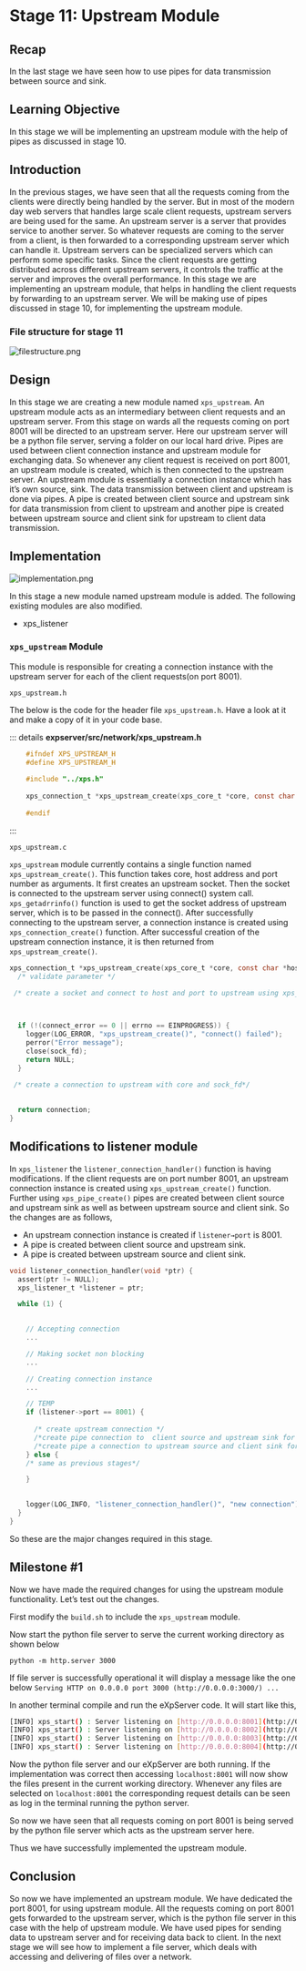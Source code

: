# Stage 11: Upstream Module

## Recap

In the last stage we have seen how to use pipes for data transmission between source and sink. 

## Learning Objective

In this stage we will be implementing an upstream module with the help of pipes as discussed in stage 10.

## Introduction

In the previous stages, we have seen that all the requests coming from the clients were directly being handled by the server. But in most of the modern day web servers that handles large scale client requests, upstream servers are being used for the same. An upstream server is a server that provides service to another server. So whatever requests are coming to the server from a client, is then forwarded to a corresponding upstream server which can handle it. Upstream servers can be specialized servers which can perform some specific tasks. Since the client requests are getting distributed across different upstream servers, it controls the traffic at the server and improves the overall performance. In this stage we are implementing an upstream module, that helps in handling the client requests by forwarding to an upstream server. We will be making use of pipes discussed in stage 10, for implementing the upstream module.

### File structure for stage 11
![filestructure.png](/assets/stage-11/filestructure.png)

## Design

In this stage we are creating a new module named `xps_upstream`. An upstream module acts as an intermediary between client requests and an upstream server. From this stage on wards all the requests coming on port 8001 will be directed to an upstream server. Here our upstream server will be a python file server, serving a folder on our local hard drive. Pipes are used between client connection instance and upstream module for exchanging data. So whenever any client request is received on port 8001, an upstream module is created, which is then connected to the upstream server. An upstream module is essentially a connection instance which has it’s own source, sink. The data transmission between client and upstream is done via pipes. A pipe is created between client source and upstream sink for data transmission from client to upstream and another pipe is created between upstream source and client sink for upstream to client data transmission.

## Implementation

![implementation.png](/assets/stage-11/implementation.png)

In this stage a new module named upstream module is added. The following existing modules are also modified.

- xps_listener

### `xps_upstream` Module

This module is responsible for creating a connection instance with the upstream server for each of the client requests(on port 8001).

`xps_upstream.h`

The below is the code for the header file `xps_upstream.h`. Have a look at it and make a copy of it in your code base.

::: details **expserver/src/network/xps_upstream.h**
    
```c
    #ifndef XPS_UPSTREAM_H
    #define XPS_UPSTREAM_H
    
    #include "../xps.h"
    
    xps_connection_t *xps_upstream_create(xps_core_t *core, const char *host, u_int port);
    
    #endif
```
:::    

`xps_upstream.c` 

`xps_upstream` module currently contains a single function named `xps_upstream_create()`. This function takes core, host address and port number as arguments. It first creates an upstream socket. Then the socket is connected to the upstream server using connect() system call. `xps_getadrrinfo()` function is used to get the socket address of upstream server, which is to be passed in the connect(). After successfully connecting to the upstream server, a connection instance is created using `xps_connection_create()` function. After successful creation of the upstream connection instance, it is then returned from `xps_upstream_create()`.

```c
xps_connection_t *xps_upstream_create(xps_core_t *core, const char *host, u_int port) {
  /* validate parameter */

 /* create a socket and connect to host and port to upstream using xps_getaddrinfo and connect function */

  

  if (!(connect_error == 0 || errno == EINPROGRESS)) {
    logger(LOG_ERROR, "xps_upstream_create()", "connect() failed");
    perror("Error message");
    close(sock_fd);
    return NULL;
  }
  
 /* create a connection to upstream with core and sock_fd*/
  

  return connection;
}
```

## Modifications to listener module

In `xps_listener` the `listener_connection_handler()` function is having modifications. If the client requests are on port number 8001, an upstream connection instance is created using `xps_upstream_create()`  function. Further using `xps_pipe_create()` pipes are created between client source and upstream sink as well as between upstream source and client sink. So the changes are as follows,

- An upstream connection instance is created if `listener→port` is 8001.
- A pipe is created between client source and upstream sink.
- A pipe is created between upstream source and client sink.

```c
void listener_connection_handler(void *ptr) {
  assert(ptr != NULL);
  xps_listener_t *listener = ptr;

  while (1) {
    

    // Accepting connection
    ...

    // Making socket non blocking
    ...

    // Creating connection instance
    ...

    // TEMP
    if (listener->port == 8001) {
     
      /* create upstream connection */
      /*create pipe connection to  client source and upstream sink for the listener*/
      /*create pipe a connection to upstream source and client sink for the listener*/
    } else {
    /* same as previous stages*/

    }
    

    logger(LOG_INFO, "listener_connection_handler()", "new connection");
  }
}
```

So these are the major changes required in this stage.

## Milestone #1

Now we have made the required changes for using the upstream module functionality. Let’s test out the changes. 

First modify the `build.sh` to include the `xps_upstream` module. 

Now start the python file server to serve the current working directory as shown below

`python -m http.server 3000`

If file server is successfully operational it will display a message like the one below
`Serving HTTP on 0.0.0.0 port 3000 (http://0.0.0.0:3000/) ...`

In another terminal compile and run the eXpServer code. It will start like this,

```bash
[INFO] xps_start() : Server listening on [http://0.0.0.0:8001](http://0.0.0.0:8001/)
[INFO] xps_start() : Server listening on [http://0.0.0.0:8002](http://0.0.0.0:8002/)
[INFO] xps_start() : Server listening on [http://0.0.0.0:8003](http://0.0.0.0:8003/)
[INFO] xps_start() : Server listening on [http://0.0.0.0:8004](http://0.0.0.0:8004/)
```

Now the python file server and our eXpServer are both running. If the implementation was correct then accessing `localhost:8001`  will now show the files present in the current working directory. Whenever any files are selected on `localhost:8001` the corresponding request details can be seen as log in the terminal running the python server.

So now we have seen that all requests coming on port 8001 is being served by the python file server which acts as the upstream server here. 

Thus we have successfully implemented the upstream module.

## Conclusion

So now we have implemented an upstream module. We have dedicated the port 8001, for using upstream module. All the requests coming on port 8001 gets forwarded to the upstream server, which is the python file server in this case with the help of upstream module. We have used pipes for sending data to upstream server and for receiving data back to client. In the next stage we will see how to implement a file server, which deals with accessing and delivering of files over a network.
